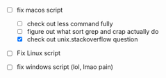 - [ ] fix macos script
  - [ ] check out less command fully
  - [ ] figure out what sort grep and crap actually do
  - [X] check out unix.stackoverflow question

- [ ] Fix Linux script

- [ ] fix windows script (lol, lmao pain)



